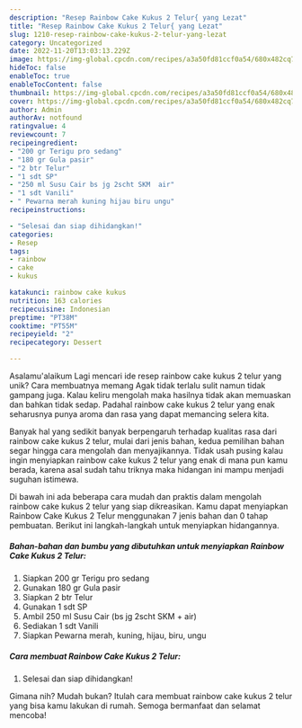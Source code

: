 ```yaml
---
description: "Resep Rainbow Cake Kukus 2 Telur{ yang Lezat"
title: "Resep Rainbow Cake Kukus 2 Telur{ yang Lezat"
slug: 1210-resep-rainbow-cake-kukus-2-telur-yang-lezat
category: Uncategorized
date: 2022-11-20T13:03:13.229Z
image: https://img-global.cpcdn.com/recipes/a3a50fd81ccf0a54/680x482cq70/rainbow-cake-kukus-2-telur-foto-resep-utama.jpg
hideToc: false
enableToc: true
enableTocContent: false
thumbnail: https://img-global.cpcdn.com/recipes/a3a50fd81ccf0a54/680x482cq70/rainbow-cake-kukus-2-telur-foto-resep-utama.jpg
cover: https://img-global.cpcdn.com/recipes/a3a50fd81ccf0a54/680x482cq70/rainbow-cake-kukus-2-telur-foto-resep-utama.jpg
author: Admin
authorAv: notfound
ratingvalue: 4
reviewcount: 7
recipeingredient:
- "200 gr Terigu pro sedang"
- "180 gr Gula pasir"
- "2 btr Telur"
- "1 sdt SP"
- "250 ml Susu Cair bs jg 2scht SKM  air"
- "1 sdt Vanili"
- " Pewarna merah kuning hijau biru ungu"
recipeinstructions:

- "Selesai dan siap dihidangkan!"
categories:
- Resep
tags:
- rainbow
- cake
- kukus

katakunci: rainbow cake kukus 
nutrition: 163 calories
recipecuisine: Indonesian
preptime: "PT38M"
cooktime: "PT55M"
recipeyield: "2"
recipecategory: Dessert

---
```



Asalamu'alaikum Lagi mencari ide resep rainbow cake kukus 2 telur yang unik? Cara membuatnya memang Agak tidak terlalu sulit namun tidak gampang juga. Kalau keliru mengolah maka hasilnya tidak akan memuaskan dan bahkan tidak sedap. Padahal rainbow cake kukus 2 telur yang enak seharusnya punya aroma dan rasa yang dapat memancing selera kita.




Banyak hal yang sedikit banyak berpengaruh terhadap kualitas rasa dari rainbow cake kukus 2 telur, mulai dari jenis bahan, kedua pemilihan bahan segar hingga cara mengolah dan menyajikannya. Tidak usah pusing kalau ingin menyiapkan rainbow cake kukus 2 telur yang enak di mana pun kamu berada, karena asal sudah tahu triknya maka hidangan ini mampu menjadi suguhan istimewa.


Di bawah ini ada beberapa cara mudah dan praktis dalam mengolah rainbow cake kukus 2 telur yang siap dikreasikan. Kamu dapat menyiapkan Rainbow Cake Kukus 2 Telur menggunakan 7 jenis bahan dan 0 tahap pembuatan. Berikut ini langkah-langkah untuk menyiapkan hidangannya.

<!--inarticleads1-->

##### Bahan-bahan dan bumbu yang dibutuhkan untuk menyiapkan Rainbow Cake Kukus 2 Telur:

1. Siapkan 200 gr Terigu pro sedang
1. Gunakan 180 gr Gula pasir
1. Siapkan 2 btr Telur
1. Gunakan 1 sdt SP
1. Ambil 250 ml Susu Cair (bs jg 2scht SKM + air)
1. Sediakan 1 sdt Vanili
1. Siapkan  Pewarna merah, kuning, hijau, biru, ungu




<!--inarticleads2-->

##### Cara membuat Rainbow Cake Kukus 2 Telur:


1. Selesai dan siap dihidangkan!



Gimana nih? Mudah bukan? Itulah cara membuat rainbow cake kukus 2 telur yang bisa kamu lakukan di rumah. Semoga bermanfaat dan selamat mencoba!
